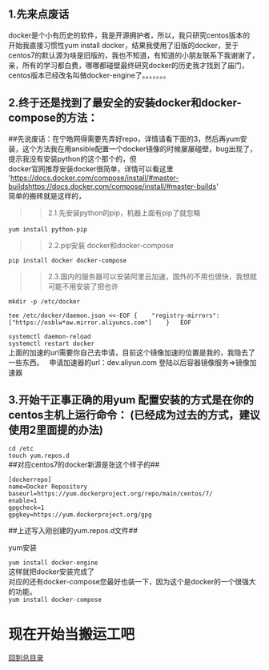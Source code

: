 1.先来点废话  
-------    

docker是个小有历史的软件，我是开源拥护者，所以，我只研究centos版本的  
开始我直接习惯性yum install docker，结果我使用了旧版的docker，至于centos7的默认源为啥是旧版的，我也不知道，有知道的小朋友联系下我谢谢了，亲，所有的学习都白费，哪哪都碰壁最终研究docker的历史我才找到了庙门，centos版本已经改名叫做docker-engine了。。。。。。。  

2.终于还是找到了最安全的安装docker和docker-compose的方法：  
-------   
##先说废话：在宁皓网得需要先弄好repo，详情请看下面的3，然后再yum安装，这个方法我在用ansible配置一个docker镜像的时候屡屡碰壁，bug出现了，提示我没有安装python的这个那个的，但  
docker官网推荐安装docker很简单，详情可以看这里    
'https://docs.docker.com/compose/install/#master-buildshttps://docs.docker.com/compose/install/#master-builds'  
简单的搬砖就是这样的，  
>>2.1.先安装python的pip，机器上面有pip了就忽略

`yum install python-pip` 

>>2.2.pip安装 docker和docker-compose  

`pip install docker docker-compose`  

>>2.3.国内的服务器可以安装阿里云加速，国外的不用也很快，我想就可能不用安装了把也许

`mkdir -p /etc/docker`  

`tee /etc/docker/daemon.json <<-EOF
{  
  "registry-mirrors": ["https://osblw*aw.mirror.aliyuncs.com"]   
}  
EOF` 

`systemctl daemon-reload`  
`systemctl restart docker`  
上面的加速的url需要你自己去申请，目前这个镜像加速的位置是我的，我隐去了一些东西。  
申请加速器的url：dev.aliyun.com 登陆以后容器镜像服务=>镜像加速器  

3.开始干正事正确的用yum 配置安装的方式是在你的centos主机上运行命令： (已经成为过去的方式，建议使用2里面提的办法)
------ 
`cd /etc`  
`touch yum.repos.d`  
##对应centos7的docker新源是张这个样子的##  

`[dockerrepo]`  
`name=Docker Repository`  
`baseurl=https://yum.dockerproject.org/repo/main/centos/7/`  
`enable=1`  
`gpgcheck=1`  
`gpgkey=https://yum.dockerproject.org/gpg`  

##上述写入刚创建的yum.repos.d文件##  

yum安装  

`yum install docker-engine`  
这样就把docker安装完成了  
对应的还有docker-compose您最好也装一下，因为这个是docker的一个很强大的功能。  
`yum install docker-compose`  

现在开始当搬运工吧  
=======  

[回到总目录](https://github.com/jinzi9800/docker-tips/blob/master/README.md "回到项目readme.md")

